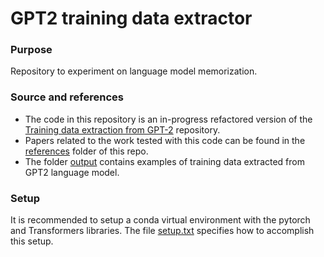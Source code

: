 # GPT2 training data extractor


### Purpose 

Repository to experiment on language model memorization.

### Source and references

* The code in this repository is an in-progress refactored version of the 
[Training data extraction from GPT-2](https://github.com/ftramer/LM_Memorization)
repository. 
* Papers related to the work tested with this code can be found in the [references](https://github.com/rcuevass/lang_model_mem_gpt2/tree/main/references) folder of this repo.
* The folder [output](https://github.com/rcuevass/lang_model_mem_gpt2/tree/dev/output) contains examples of training data extracted from GPT2 language model.

### Setup 

It is recommended to setup a conda virtual environment with the pytorch and Transformers libraries.
The file [setup.txt](https://github.com/rcuevass/lang_model_mem_gpt2/blob/main/setup.txt) specifies how to accomplish this setup.
